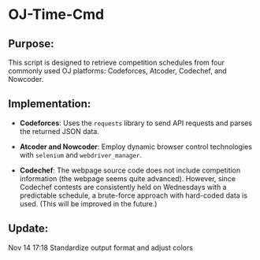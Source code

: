 # OJ-Time-Cmd

## Purpose:

This script is designed to retrieve competition schedules from four commonly used OJ platforms: Codeforces, Atcoder, Codechef, and Nowcoder.

## Implementation:

- **Codeforces**: Uses the `requests` library to send API requests and parses the returned JSON data.

- **Atcoder and Nowcoder**: Employ dynamic browser control technologies with `selenium` and `webdriver_manager`.

- **Codechef**: The webpage source code does not include competition information (the webpage seems quite advanced). However, since Codechef contests are consistently held on Wednesdays with a predictable schedule, a brute-force approach with hard-coded data is used. (This will be improved in the future.)

## Update:

Nov 14 17:18 Standardize output format and adjust colors